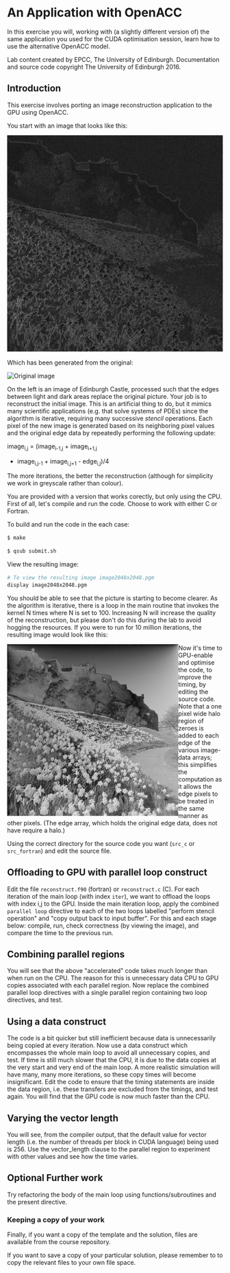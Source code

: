 
# An Application with OpenACC

In this exercise you will, working with (a slightly different version of)
the same application you used for the CUDA optimisation session, learn how
to use the alternative OpenACC model. 

Lab content created by EPCC, The University of Edinburgh. Documentation
and source code copyright The University of Edinburgh 2016.

## Introduction

This exercise involves porting an image reconstruction application to the GPU
using OpenACC. 


You start with an image that looks like this:

![Input image](./images/input.jpeg)

Which has been generated from the original:


![Original image](./images/EDINB00034_2048x2048.jpg)

On the left is an image of Edinburgh Castle, processed such that the edges
between light and dark areas replace the original picture. Your job is to
reconstruct the initial image. This is an artificial thing to do, but it
mimics many scientific applications (e.g. that solve systems of PDEs)
since the algorithm is iterative, requiring many successive <i>stencil</i>
operations. Each pixel of the new <it>image</it> is generated based on
its neighboring pixel values and the original <it>edge</it> data by
repeatedly performing the following update:  

image<sub>i,j</sub> = (image<sub>i-1,j</sub> + image<sub>i+1,j</sub>
+ image<sub>i,j-1</sub> + image<sub>i,j+1</sub> - edge<sub>i,j</sub>)/4 

The more iterations, the better the reconstruction (although for simplicity
we work in greyscale rather than colour).

You are provided with a version that works corectly, but only using the CPU.
First of all, let's compile and run the code. Choose to work with either C
or Fortran.


To build and run the code in the each case:

```bash
$ make
```

```bash
$ qsub submit.sh
```


View the resulting image:


```bash
# To view the resulting image image2048x2048.pgm
display image2048x2048.pgm
```

You should be able to see that the picture is starting to become clearer.
As the algorithm is iterative, there is a loop in the main routine that
invokes the kernel N times where N is set to 100. Increasing N will
increase the quality of the reconstruction, but please don't do this
during the lab to avoid hogging the resources. If you were to run for
10 million iterations, the resulting image would look like this:

<img src = images/output10M.jpeg width=400 align="left">


Now it's time to GPU-enable and optimise the code, to improve the timing, by
editing the source code. Note that a one pixel wide <it>halo</it> region of
zeroes is added to each edge of the various image-data arrays; this
simplifies the computation as it allows the edge pixels to be treated in
the same manner as other pixels. (The edge array, which holds the original
edge data, does not have require a halo.)</p>

Using the correct directory for the source code you want
(<code>src_c</code> or <code>src_fortran</code>) and edit the source file.
  

## Offloading to GPU with parallel loop construct

Edit the file <code>reconstruct.f90</code> (fortran) or
<code>reconstruct.c</code> (C). For each iteration of the main loop (with
index <code>iter</code>), we want to offload the loops with index i,j to
the GPU. Inside the main iteration loop, apply the combined
<code>parallel loop</code> directive to each of the two loops labelled
"perform stencil operation" and "copy output back to input buffer". For
this and each stage below: compile, run, check correctness (by viewing
the image), and compare the time to the previous run.


## Combining parallel regions

You will see that the above "accelerated" code takes much longer than when
run on the CPU. The reason for this is unnecessary data CPU to GPU copies
associated with each parallel region.
Now replace the combined parallel loop directives with a single parallel
region containing two loop directives, and test.


## Using a data construct

The code is a bit quicker but still inefficient because data is unnecessarily
being copied at every iteration. Now use a data construct which encompasses
the whole main loop to avoid all unnecessary copies, and test. If time is
still much slower that the CPU, it is due to the data copies at the very
start and very end of the main loop. A more realistic simulation will have
many, many more iterations, so these copy times will become insignificant.
Edit the code to ensure that the timing statements are inside the data
region, i.e. these transfers are excluded from the timings, and test again.
You will find that the GPU code is now much faster than the CPU.

## Varying the vector length

You will see, from the compiler output, that the default value for vector
length (i.e. the number of threads per block in CUDA language) being used
is 256. Use the vector_length clause to the parallel region to experiment
with other values and see how the time varies.


## Optional Further work

Try refactoring the body of the main loop using functions/subroutines and
the present directive.


### Keeping a copy of your work

Finally, if you want a copy of the template and the
solution, files are available from the course repository.

If you want to save a copy of your particular solution, please remember to
to copy the relevant files to your own file space.

<style>
p.hint_trigger{
  margin-bottom:7px;
  margin-top:-5px;
  background:#64E84D;
}
.toggle_container{
  margin-bottom:0px;
}
.toggle_container p{
  margin:2px;
}
.toggle_container{
  background:#f0f0f0;
  clear: both;
  font-size:100%;
}
</style>
<script>
$("p.hint_trigger").click(function(){
   $(this).toggleClass("active").next().slideToggle("normal");
});
   
$(".toggle_container").hide();
</script>
